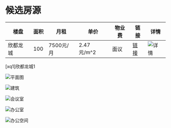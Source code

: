 # 候选房源


|楼盘|面积|月租|单价|物业费|链接|详情|
---|---|---|---|---|---|---|
| 欣都龙城 | 100  | 7500元/月 | 2.47元/m^2 | 面议   | [链接](https://km.xzl.anjuke.com/zu/48493739/) | ![详情](#xq1) |                         

[xq1]欣都龙城1

![平面图](https://pic1.ajkimg.com/display/hj/5bee043625c16542f0b298106d15869d/600x450.jpg?t=1)

![建筑](https://pic1.ajkimg.com/display/hj/4700ab8150e16740cd598eca40d84745/600x450.jpg?t=1)

![会议室](https://pic1.ajkimg.com/display/hj/397b1300359b52f333b013a4c7573354/600x450.jpg?t=1)

![办公室](https://pic1.ajkimg.com/display/hj/340ba103860abd39c64d6c3cb0f2accd/600x450.jpg?t=1)

![办公空间](https://pic1.ajkimg.com/display/hj/3cf53943fe18239b1067bde85de59de8/600x450.jpg?t=1)

